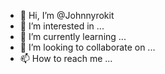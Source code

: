 - 👋 Hi, I’m @Johnnyrokit
- 👀 I’m interested in ...
- 🌱 I’m currently learning ...
- 💞️ I’m looking to collaborate on ...
- 📫 How to reach me ...

<!---
Johnnyrokit/Johnnyrokit is a ✨ special ✨ repository because its `README.md` (this file) appears on your GitHub profile.
You can click the Preview link to take a look at your changes.
--->
